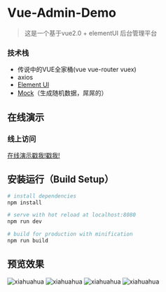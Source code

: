 # Vue-Admin-Demo

> 这是一个基于vue2.0 + elementUI 后台管理平台

### 技术栈
- 传说中的VUE全家桶(vue vue-router vuex)
- axios
- [Element UI](http://element-cn.eleme.io/#/zh-CN)
- [Mock](http://mockjs.com)（生成随机数据，屌屌的）

## 在线演示

### 线上访问

[在线演示戳我!戳我!](https://xiahuahua.github.io/vue-admin-demo)

## 安装运行（Build Setup）

``` bash
# install dependencies
npm install

# serve with hot reload at localhost:8080
npm run dev

# build for production with minification
npm run build

```

## 预览效果

![xiahuahua](https://github.com/xiahuahua/vue-admin-demo/blob/master/src/assets/jtImg1.png)
![xiahuahua](https://github.com/xiahuahua/vue-admin-demo/blob/master/src/assets/jtImg2.png)
![xiahuahua](https://github.com/xiahuahua/vue-admin-demo/blob/master/src/assets/jtImg3.png)
![xiahuahua](https://github.com/xiahuahua/vue-admin-demo/blob/master/src/assets/jtImg4.png)